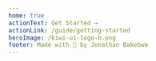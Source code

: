 ```yaml
---
home: true
actionText: Get Started →
actionLink: /guide/getting-started
heroImage: /kiwi-ui-logo-h.png
footer: Made with 💚 by Jonathan Bakebwa
---
```

